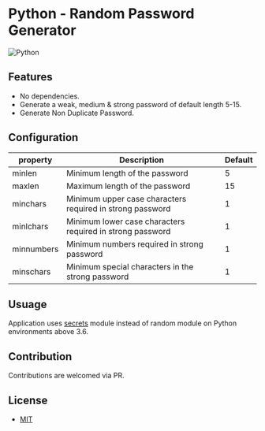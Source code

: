 # Python - Random Password Generator
![Python](https://img.shields.io/badge/Python->3.6-lightblue)

## Features

* No dependencies.
* Generate a weak, medium & strong password of default length 5-15.
* Generate Non Duplicate Password.

## Configuration

| property   |                          Description                 | Default |
| ---------- |------------------------------------------------------| ------- |
| minlen     |   Minimum length of the password                     | 5 |
| maxlen     |   Maximum length of the password                     | 15 |
| minchars  |   Minimum upper case characters required in strong password | 1 |
| minlchars  |   Minimum lower case characters required in strong password | 1 |
| minnumbers |   Minimum numbers required in strong password               | 1 |
| minschars  |   Minimum special characters in the strong password         | 1 |


## Usuage
Application uses [secrets](https://docs.python.org/3/library/secrets.html) module instead of random module on Python environments above 3.6.

## Contribution
Contributions are welcomed via PR.

## License
 * [MIT](LICENSE)
